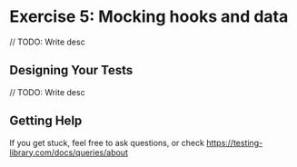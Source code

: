
# Exercise 5: Mocking hooks and data 

// TODO: Write desc 

## Designing Your Tests

// TODO: Write desc 

## Getting Help

If you get stuck, feel free to ask questions, or check <https://testing-library.com/docs/queries/about>
